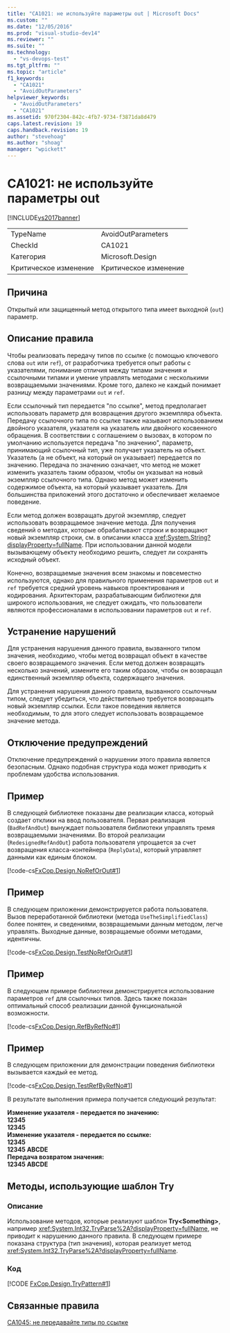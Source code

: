 ```yaml
---
title: "CA1021: не используйте параметры out | Microsoft Docs"
ms.custom: ""
ms.date: "12/05/2016"
ms.prod: "visual-studio-dev14"
ms.reviewer: ""
ms.suite: ""
ms.technology: 
  - "vs-devops-test"
ms.tgt_pltfrm: ""
ms.topic: "article"
f1_keywords: 
  - "CA1021"
  - "AvoidOutParameters"
helpviewer_keywords: 
  - "AvoidOutParameters"
  - "CA1021"
ms.assetid: 970f2304-842c-4fb7-9734-f3871da8d479
caps.latest.revision: 19
caps.handback.revision: 19
author: "stevehoag"
ms.author: "shoag"
manager: "wpickett"
---
```

# CA1021: не используйте параметры out
[!INCLUDE[vs2017banner](../code-quality/includes/vs2017banner.md)]

|||  
|-|-|  
|TypeName|AvoidOutParameters|  
|CheckId|CA1021|  
|Категория|Microsoft.Design|  
|Критическое изменение|Критическое изменение|  
  
## Причина  
 Открытый или защищенный метод открытого типа имеет выходной \(`out`\) параметр.  
  
## Описание правила  
 Чтобы реализовать передачу типов по ссылке \(с помощью ключевого слова `out` или `ref`\), от разработчика требуется опыт работы с указателями, понимание отличия между типами значения и ссылочными типами и умение управлять методами с несколькими возвращаемыми значениями.  Кроме того, далеко не каждый понимает разницу между параметрами `out` и `ref`.  
  
 Если ссылочный тип передается "по ссылке", метод предполагает использовать параметр для возвращения другого экземпляра объекта.  Передачу ссылочного типа по ссылке также называют использованием двойного указателя, указателя на указатель или двойного косвенного обращения.  В соответствии с соглашением о вызовах, в котором по умолчанию используется передача "по значению", параметр, принимающий ссылочный тип, уже получает указатель на объект.  Указатель \(а не объект, на который он указывает\) передается по значению.  Передача по значению означает, что метод не может изменить указатель таким образом, чтобы он указывал на новый экземпляр ссылочного типа.  Однако метод может изменить содержимое объекта, на который указывает указатель.  Для большинства приложений этого достаточно и обеспечивает желаемое поведение.  
  
 Если метод должен возвращать другой экземпляр, следует использовать возвращаемое значение метода.  Для получения сведений о методах, которые обрабатывают строки и возвращают новый экземпляр строки, см. в описании класса <xref:System.String?displayProperty=fullName>.  При использовании данной модели вызывающему объекту необходимо решить, следует ли сохранять исходный объект.  
  
 Конечно, возвращаемые значения всем знакомы и повсеместно используются, однако для правильного применения параметров `out` и `ref` требуется средний уровень навыков проектирования и кодирования.  Архитекторам, разрабатывающим библиотеки для широкого использования, не следует ожидать, что пользователи являются профессионалами в использовании параметров `out` и `ref`.  
  
## Устранение нарушений  
 Для устранения нарушения данного правила, вызванного типом значения, необходимо, чтобы метод возвращал объект в качестве своего возвращаемого значения.  Если метод должен возвращать несколько значений, измените его таким образом, чтобы он возвращал единственный экземпляр объекта, содержащего значения.  
  
 Для устранения нарушения данного правила, вызванного ссылочным типом, следует убедиться, что действительно требуется возвращать новый экземпляр ссылки.  Если такое поведения является необходимым, то для этого следует использовать возвращаемое значение метода.  
  
## Отключение предупреждений  
 Отключение предупреждений о нарушении этого правила является безопасным.  Однако подобная структура кода может приводить к проблемам удобства использования.  
  
## Пример  
 В следующей библиотеке показаны две реализации класса, который создает отклики на ввод пользователя.  Первая реализация \(`BadRefAndOut`\) вынуждает пользователя библиотеки управлять тремя возвращаемыми значениями.  Во второй реализации \(`RedesignedRefAndOut`\) работа пользователя упрощается за счет возвращения класса\-контейнера \(`ReplyData`\), который управляет данными как единым блоком.  
  
 [!code-cs[FxCop.Design.NoRefOrOut#1](../code-quality/codesnippet/CSharp/ca1021-avoid-out-parameters_1.cs)]  
  
## Пример  
 В следующем приложении демонстрируется работа пользователя.  Вызов переработанной библиотеки \(метода `UseTheSimplifiedClass`\) более понятен, и сведениями, возвращаемыми данным методом, легче управлять.  Выходные данные, возвращаемые обоими методами, идентичны.  
  
 [!code-cs[FxCop.Design.TestNoRefOrOut#1](../code-quality/codesnippet/CSharp/ca1021-avoid-out-parameters_2.cs)]  
  
## Пример  
 В следующем примере библиотеки демонстрируется использование параметров `ref` для ссылочных типов. Здесь также показан оптимальный способ реализации данной функциональной возможности.  
  
 [!code-cs[FxCop.Design.RefByRefNo#1](../code-quality/codesnippet/CSharp/ca1021-avoid-out-parameters_3.cs)]  
  
## Пример  
 В следующем приложении для демонстрации поведения библиотеки вызывается каждый ее метод.  
  
 [!code-cs[FxCop.Design.TestRefByRefNo#1](../code-quality/codesnippet/CSharp/ca1021-avoid-out-parameters_4.cs)]  
  
 В результате выполнения примера получается следующий результат:  
  
  **Изменение указателя \- передается по значению:**  
**12345**  
**12345**  
**Изменение указателя \- передается по ссылке:**  
**12345**  
**12345 ABCDE**  
**Передача возвратом значения:**  
**12345 ABCDE**   
## Методы, использующие шаблон Try  
  
### Описание  
 Использование методов, которые реализуют шаблон **Try\<Something\>**, например <xref:System.Int32.TryParse%2A?displayProperty=fullName>, не приводит к нарушению данного правила.  В следующем примере показана структура \(тип значения\), которая реализует метод <xref:System.Int32.TryParse%2A?displayProperty=fullName>.  
  
### Код  
 [!CODE [FxCop.Design.TryPattern#1](../CodeSnippet/VS_Snippets_CodeAnalysis/FxCop.Design.TryPattern#1)]  
  
## Связанные правила  
 [CA1045: не передавайте типы по ссылке](../code-quality/ca1045-do-not-pass-types-by-reference.md)